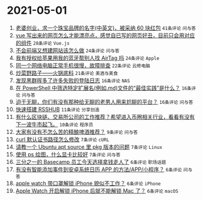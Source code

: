 # 2021-05-01

1. [老婆创业，求一个珠宝品牌的名字(中英文)，被采纳 60 块红包](https://www.v2ex.com/t/774466) `41条评论` `问与答`
1. [vue 写出来的网页怎么才能漂亮点，感觉自已写的网页好丑，目前只会用对应的组件](https://www.v2ex.com/t/774464) `28条评论` `Vue.js`
1. [不会前端又想建网站该怎么做](https://www.v2ex.com/t/774468) `24条评论` `问与答`
1. [我有授权给苹果用我的蓝牙帮别人找 AirTag 吗](https://www.v2ex.com/t/774501) `24条评论` `Apple`
1. [同一个网络电脑正常手机很慢，故障排查](https://www.v2ex.com/t/774471) `22条评论` `云修电脑`
1. [炒菜野路子——火锅底料](https://www.v2ex.com/t/774494) `21条评论` `美酒与美食`
1. [发现黑群晖多了许多失败的登陆日志](https://www.v2ex.com/t/774485) `16条评论` `NAS`
1. [在 PowerShell 中筛选特定扩展名(例如.md)文件的“最佳实践”是什么？](https://www.v2ex.com/t/774469) `16条评论` `问与答`
1. [迫于无聊，你们有没有那种给无聊的老男人用来尬聊的平台？](https://www.v2ex.com/t/774467) `16条评论` `问与答`
1. [快速搭建 RSSHUB](https://www.v2ex.com/t/774475) `11条评论` `分享创造`
1. [有什么区块链、交易所公司的工作推荐？希望进入币圈相关行业，看看有没有下一波牛市起飞。](https://www.v2ex.com/t/774516) `10条评论` `程序员`
1. [大家有没有不怎么苦的精酿啤酒推荐？](https://www.v2ex.com/t/774496) `9条评论` `问与答`
1. [curl 默认证书路径怎么修改](https://www.v2ex.com/t/774479) `7条评论` `cURL`
1. [请教一个 Ubuntu apt source 里 pkg 版本的问题](https://www.v2ex.com/t/774476) `7条评论` `Linux`
1. [使用 ps 绘图，什么显卡比较好](https://www.v2ex.com/t/774472) `7条评论` `问与答`
1. [三分之一的 Basecamp 员工今天选择拿钱走人了](https://www.v2ex.com/t/774518) `6条评论` `职场话题`
1. [有没有智能添加事件到安卓系统日历 APP 的方法/APP/小程序？](https://www.v2ex.com/t/774514) `6条评论` `问与答`
1. [apple watch 带口罩解锁 iPhone 貌似不工作？](https://www.v2ex.com/t/774507) `6条评论` `iPhone`
1. [Apple Watch 开启解锁 iPhone 后就不能解锁 Mac 了？](https://www.v2ex.com/t/774478) `6条评论` `macOS`
